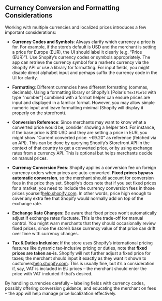 ## **Currency Conversion and Formatting Considerations**

Working with multiple currencies and localized prices introduces a few important considerations:

* **Currency Codes and Symbols**: Always clarify which currency a price is for. For example, if the store’s default is USD and the merchant is setting a price for Europe (EUR), the UI should label it clearly (e.g. “Price (EUR)”). Use Shopify’s currency codes or symbols appropriately. The app can retrieve the currency symbol for a market’s currency via the Shopify API or use a library for formatting. For input fields, you might disable direct alphabet input and perhaps suffix the currency code in the UI for clarity.

* **Formatting**: Different currencies have different formatting (commas, decimals). Using a formatting library or Shopify’s \[Polaris `TextField` with type "number"\] combined with a format helper can ensure prices are input and displayed in a familiar format. However, you may allow simple numeric input and leave formatting minimal (Shopify will display it properly on the storefront).

* **Conversion Reference**: Since merchants may want to know what a converted price would be, consider showing a helper text. For instance, if the base price is $10 USD and they are setting a price in EUR, you might show “Current converted price: \~€9.20” as reference (fetched via an API). This can be done by querying Shopify’s Storefront API in the context of that country to get a converted price, or by using exchange rates from a currency API. This is optional but helps merchants decide on manual prices.

* **Currency Conversion Fees**: Shopify applies a conversion fee on foreign currency orders when prices are auto-converted. **Fixed prices bypass automatic conversion**, so the merchant should account for conversion fees in the price they set. Shopify’s docs note that if you set fixed prices for a market, you need to include the currency conversion fees in those prices yourself[help.shopify.com](https://help.shopify.com/en/manual/international/pricing/product-prices-by-country#:~:text=Currency%20conversion%20fees%20apply%20to,fees%20in%20your%20fixed%20prices). In other words, price high enough to cover any extra fee that Shopify would normally add on top of the exchange rate.

* **Exchange Rate Changes**: Be aware that fixed prices won’t automatically adjust if exchange rates fluctuate. This is the trade-off for manual control. You might warn merchants that they should occasionally review fixed prices, since the store’s base currency value of that price can drift over time with currency changes.

* **Tax & Duties Inclusion**: If the store uses Shopify’s international pricing features like dynamic tax-inclusive pricing or duties, note that **fixed prices are taken as-is**. Shopify will not further adjust a fixed price for taxes; the merchant should input it exactly as they want it shown to customers[help.shopify.com](https://help.shopify.com/en/manual/international/pricing/product-prices-by-country#:~:text=). This is usually fine, but it’s a consideration if, say, VAT is included in EU prices – the merchant should enter the price with VAT included if that’s desired.

By handling currencies carefully – labeling fields with currency codes, possibly offering conversion guidance, and educating the merchant on fees – the app will help manage price localization effectively.

